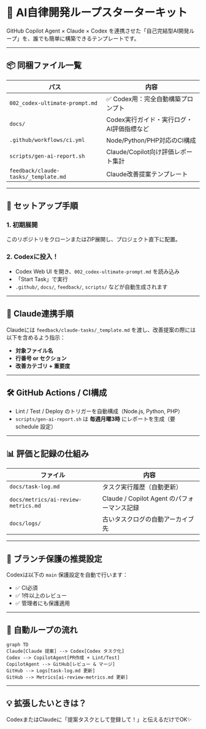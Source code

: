 # 🤖 AI自律開発ループスターターキット

GitHub Copilot Agent × Claude × Codex を連携させた「自己完結型AI開発ループ」を、誰でも簡単に構築できるテンプレートです。

---

## 📦 同梱ファイル一覧

| パス | 内容 |
|------|------|
| `002_codex-ultimate-prompt.md` | ✅ Codex用：完全自動構築プロンプト |
| `docs/` | Codex実行ガイド・実行ログ・AI評価指標など |
| `.github/workflows/ci.yml` | Node/Python/PHP対応のCI構成 |
| `scripts/gen-ai-report.sh` | Claude/Copilot向け評価レポート集計 |
| `feedback/claude-tasks/_template.md` | Claude改善提案テンプレート |

---

## 🚀 セットアップ手順

### 1. 初期展開

このリポジトリをクローンまたはZIP展開し、プロジェクト直下に配置。

### 2. Codexに投入！

- Codex Web UI を開き、`002_codex-ultimate-prompt.md` を読み込み
- 「Start Task」で実行
- `.github/`, `docs/`, `feedback/`, `scripts/` などが自動生成されます

---

## 🧠 Claude連携手順

Claudeには `feedback/claude-tasks/_template.md` を渡し、改善提案の際には以下を含めるよう指示：

- **対象ファイル名**
- **行番号 or セクション**
- **改善カテゴリ + 重要度**

---

## 🛠 GitHub Actions / CI構成

- Lint / Test / Deploy のトリガーを自動構成（Node.js, Python, PHP）
- `scripts/gen-ai-report.sh` は **毎週月曜3時** にレポートを生成（要 schedule 設定）

---

## 📊 評価と記録の仕組み

| ファイル | 内容 |
|---------|------|
| `docs/task-log.md` | タスク実行履歴（自動更新） |
| `docs/metrics/ai-review-metrics.md` | Claude / Copilot Agent のパフォーマンス記録 |
| `docs/logs/` | 古いタスクログの自動アーカイブ先 |

---

## 🔐 ブランチ保護の推奨設定

Codexは以下の `main` 保護設定を自動で行います：

- ✅ CI必須
- ✅ 1件以上のレビュー
- ✅ 管理者にも保護適用

---

## 🤝 自動ループの流れ

```mermaid
graph TD
Claude[Claude 提案] --> Codex[Codex タスク化]
Codex --> CopilotAgent[PR作成 + Lint/Test]
CopilotAgent --> GitHub[レビュー & マージ]
GitHub --> Logs[task-log.md 更新]
GitHub --> Metrics[ai-review-metrics.md 更新]
```

---

## 💡 拡張したいときは？

CodexまたはClaudeに「提案タスクとして登録して！」と伝えるだけでOK✨
